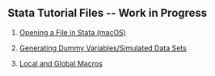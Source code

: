 ## Stata Tutorial Files -- Work in Progress

1) [Opening a File in Stata (macOS)](https://pjakiela.github.io/stata/mod1.html)

2) [Generating Dummy Variables/Simulated Data Sets](https://pjakiela.github.io/stata/variablesMod.html)

3) [Local and Global Macros](https://pjakiela.github.io/stata/macrosMod.html)
